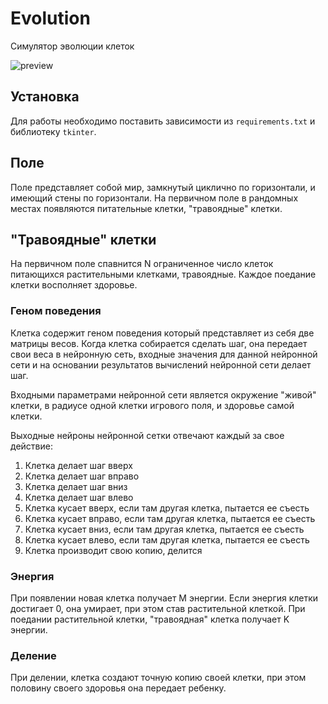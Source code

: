 # Evolution
Симулятор эволюции клеток

![preview](https://github.com/J4CKVVH173/evolution2.0/tree/master/preview/preview.png)

## Установка
Для работы необходимо поставить зависимости из `requirements.txt` и библиотеку `tkinter`.

## Поле
Поле представляет собой мир, замкнутый циклично по горизонтали, и имеющий стены по горизонтали.
На первичном поле в рандомных местах появляются питательные клетки, "травоядные" клетки.

## "Травоядные" клетки
На первичном поле спавнится N ограниченное число клеток питающихся растительными клетками, травоядные. Каждое поедание клетки восполняет здоровье.

### Геном поведения
Клетка содержит геном поведения который представляет из себя две матрицы весов. Когда клетка собирается сделать
шаг, она передает свои веса в нейронную сеть, входные значения для данной нейронной сети и на основании результатов
вычислений нейронной сети делает шаг.

Входными параметрами нейронной сети является окружение "живой" клетки, в радиусе одной клетки игрового поля, и
здоровье самой клетки.

Выходные нейроны нейронной сетки отвечают каждый за свое действие:

1. Клетка делает шаг вверх
1. Клетка делает шаг вправо
1. Клетка делает шаг вниз
1. Клетка делает шаг влево
1. Клетка кусает вверх, если там другая клетка, пытается ее съесть
1. Клетка кусает вправо, если там другая клетка, пытается ее съесть
1. Клетка кусает вниз, если там другая клетка, пытается ее съесть
1. Клетка кусает влево, если там другая клетка, пытается ее съесть
1. Клетка производит свою копию, делится


### Энергия
При появлении новая клетка получает M энергии.
Если энергия клетки достигает 0, она умирает, при этом став растительной клеткой. При поедании растительной клетки, "травоядная" клетка получает K энергии.

### Деление

При делении, клетка создают точную копию своей клетки, при этом половину своего здоровья она передает ребенку.
